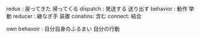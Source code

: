 redux :  戻ってきた 帰ってくる
dispatch : 発送する 送り出す
behavior : 動作 挙動
reducer : 継なぎ手 装置
conatins: 含む
connect: 結合

own behavoir : 自分自身のふるまい 自分の行動